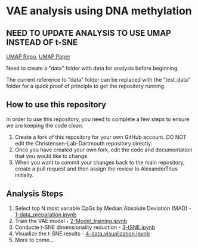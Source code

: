 # VAE analysis using DNA methylation

## NEED TO UPDATE ANALYSIS TO USE UMAP INSTEAD OF t-SNE
[UMAP Repo](https://github.com/lmcinnes/umap), [UMAP Paper](https://arxiv.org/abs/1802.03426)

Need to create a "data" folder with data for analysis before beginning.

The current reference to "data" folder can be replaced with the "test_data" folder for a quick proof of principle to get the repository running.


## How to use this repository
In order to use this repository, you need to complete a few steps to ensure we are keeping the code clean.

1. Create a fork of this repository for your own GitHub account. DO NOT edit the Christensen-Lab-Dartmouth repository directly.
1. Once you have created your own fork, edit the code and documentation that you would like to change.
1. When you want to commit your changes back to the main repository, create a pull request and then assign the review to AlexanderTitus initially.

## Analysis Steps
1. Select top N most variable CpGs by Median Absolute Deviation (MAD) - [1-data_preparation.ipynb](1-data_preparation.ipynb)
1. Train the VAE model - [2-Model_training.ipynb](2-Model_training.ipynb)
1. Conducte t-SNE dimensionality reduction - [3-tSNE.ipynb](3-tSNE.ipynb)
1. Visualize the t-SNE results - [4-data_visualization.ipynb](4-data_visualization.ipynb)
1. More to come...
